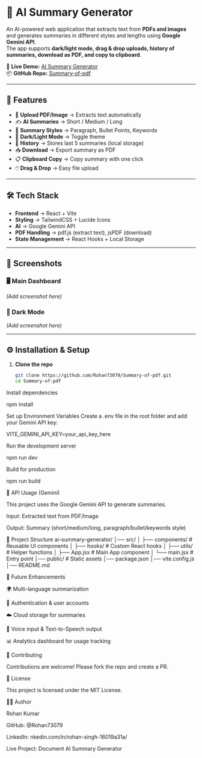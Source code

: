 # 📑 AI Summary Generator

An AI-powered web application that extracts text from **PDFs and images** and generates summaries in different styles and lengths using **Google Gemini API**.  
The app supports **dark/light mode, drag & drop uploads, history of summaries, download as PDF, and copy to clipboard**.

🔗 **Live Demo:** [AI Summary Generator](https://document-ai-summary-frontend.vercel.app/)  
📦 **GitHub Repo:** [Summary-of-pdf](https://github.com/Rohan73079/Summary-of-pdf)

---

## 🚀 Features

- 📂 **Upload PDF/Image** → Extracts text automatically  
- ✍️ **AI Summaries** → Short / Medium / Long  
- 📌 **Summary Styles** → Paragraph, Bullet Points, Keywords  
- 🌙 **Dark/Light Mode** → Toggle theme  
- 📜 **History** → Stores last 5 summaries (local storage)  
- 📥 **Download** → Export summary as PDF  
- 📋 **Clipboard Copy** → Copy summary with one click  
- 🖱️ **Drag & Drop** → Easy file upload  

---

## 🛠️ Tech Stack

- **Frontend** → React + Vite  
- **Styling** → TailwindCSS + Lucide Icons  
- **AI** → Google Gemini API  
- **PDF Handling** → pdf.js (extract text), jsPDF (download)  
- **State Management** → React Hooks + Local Storage  

---

## 📸 Screenshots

### 🖥️ Main Dashboard
*(Add screenshot here)*

### 🌙 Dark Mode
*(Add screenshot here)*

---

## ⚙️ Installation & Setup

1. **Clone the repo**
   ```bash
   git clone https://github.com/Rohan73079/Summary-of-pdf.git
   cd Summary-of-pdf
Install dependencies

npm install


Set up Environment Variables
Create a .env file in the root folder and add your Gemini API key:

VITE_GEMINI_API_KEY=your_api_key_here


Run the development server

npm run dev


Build for production

npm run build

📡 API Usage (Gemini)

This project uses the Google Gemini API to generate summaries.

Input: Extracted text from PDF/Image

Output: Summary (short/medium/long, paragraph/bullet/keywords style)

📂 Project Structure
ai-summary-generator/
│── src/
│   ├── components/    # Reusable UI components
│   ├── hooks/         # Custom React hooks
│   ├── utils/         # Helper functions
│   ├── App.jsx        # Main App component
│   └── main.jsx       # Entry point
│── public/            # Static assets
│── package.json
│── vite.config.js
│── README.md

🧪 Future Enhancements

🌍 Multi-language summarization

🔐 Authentication & user accounts

☁️ Cloud storage for summaries

🎤 Voice input & Text-to-Speech output

📊 Analytics dashboard for usage tracking

🤝 Contributing

Contributions are welcome! Please fork the repo and create a PR.

📜 License

This project is licensed under the MIT License.

👨‍💻 Author

Rohan Kumar

GitHub: @Rohan73079

LinkedIn: nkedin.com/in/rohan-singh-16019a31a/

Live Project: Document AI Summary Generator
